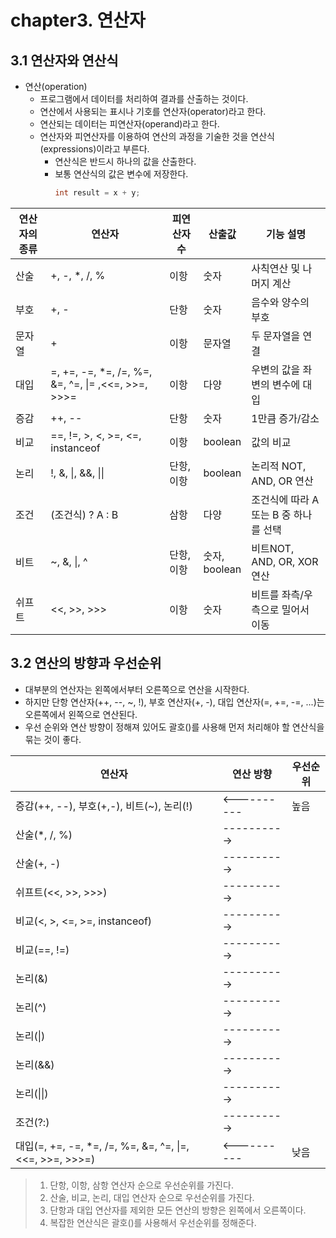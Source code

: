 # chapter3. 연산자
## 3.1 연산자와 연산식
- 연산(operation)
  - 프로그램에서 데이터를 처리하여 결과를 산출하는 것이다.
  - 연산에서 사용되는 표시나 기호를 연산자(operator)라고 한다.
  - 연산되는 데이터는 피연산자(operand)라고 한다.
  - 연산자와 피연산자를 이용하여 연산의 과정을 기술한 것을 연산식(expressions)이라고 부른다.
    - 연산식은 반드시 하나의 값을 산출한다.
    - 보통 연산식의 값은 변수에 저장한다.
      ```java
      int result = x + y;
      ```

| 연산자의 종류 | 연산자                                                    | 피연산자 수       | 산출값     | 기능 설명                   |
|---------|--------------------------------------------------------|--------------|---------|-------------------------|
| 산술      | +, -, *, /, %                                          | 이항           | 숫자      | 사칙연산 및 나머지 계산           |
| 부호      | +, -                                                   | 단항           | 숫자      | 음수와 양수의 부호              |
| 문자열     | +                                                      | 이항           | 문자열     | 두 문자열을 연결               |
| 대입      | =, +=, -=, *=, /=, %=, &=, ^=, &#124;= ,<<=, >>=, >>>= | 이항           | 다양      | 우변의 값을 좌변의 변수에 대입       |
| 증감      | ++, --                                                 | 단항           | 숫자      | 1만큼 증가/감소               |
| 비교      | ==, !=, >, <, >=, <=, instanceof                       | 이항           | boolean | 값의 비교                   |
| 논리      | !, &, &#124;, &&, &#124;&#124;                         | 단항, <br> 이항  | boolean | 논리적 NOT, AND, OR 연산     |
| 조건      | (조건식) ? A : B                                          | 삼항           | 다양 | 조건식에 따라 A 또는 B 중 하나를 선택 |
| 비트      | ~, &, &#124;, ^                                        | 단항, <br> 이항  | 숫자, <br> boolean | 비트NOT, AND, OR, XOR 연산  |
| 쉬프트     | <<, >>, >>>                                            | 이항 | 숫자 | 비트를 좌측/우측으로 밀어서 이동      |

## 3.2 연산의 방향과 우선순위
- 대부분의 연산자는 왼쪽에서부터 오른쪽으로 연산을 시작한다.
- 하지만 단항 연산자(++, --, ~, !), 부호 연산자(+, -), 대입 연산자(=, +=, -=, ...)는 오른쪽에서 왼쪽으로 연산된다.
- 우선 순위와 연산 방향이 정해져 있어도 괄호()를 사용해 먼저 처리해야 할 연산식을 묶는 것이 좋다.

| 연산자                                                        | 연산 방향       | 우선순위 |
|------------------------------------------------------------|-------------|------|
| 증감(++, --), 부호(+,-), 비트(~), 논리(!)                          | <---------- | 높음   |
| 산술(*, /, %)                                                | ----------> |      | 
| 산술(+, -)                                                   | ----------> |      | 
| 쉬프트(<<, >>, >>>)                                           | ----------> |      | 
| 비교(<, >, <=, >=, instanceof)                               | ----------> |      | 
| 비교(==, !=)                                                 | ----------> |      | 
| 논리(&)                                                      | ----------> |      | 
| 논리(^)                                                      | ----------> |      | 
| 논리(&#124;)                                                 | ----------> |      | 
| 논리(&&)                                                     | ----------> |      | 
| 논리(&#124;&#124;)                                           | ----------> |      | 
| 조건(?:)                                                     | ----------> |      | 
| 대입(=, +=, -=, *=, /=, %=, &=, ^=, &#124;=, <<=, >>=, >>>=) | <---------- | 낮음 | 

> 1. 단항, 이항, 삼항 연산자 순으로 우선순위를 가진다.
> 2. 산술, 비교, 논리, 대입 연산자 순으로 우선순위를 가진다.
> 3. 단항과 대입 연산자를 제외한 모든 연산의 방향은 왼쪽에서 오른쪽이다.
> 4. 복잡한 연산식은 괄호()를 사용해서 우선순위를 정해준다.
